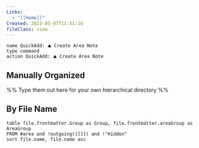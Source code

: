 ```yaml
---
Links:
  - "[[Home]]"
Created: 2023-05-07T11:51:16
fileClass: view
---
```


```button
name QuickAdd: ⛰️ Create Area Note
type command
action QuickAdd: ⛰️ Create Area Note
```

## Manually Organized
%% Type them out here for your own hierarchical directory %%

## By File Name

```dataview
table file.frontmatter.Group as Group, file.frontmatter.areaGroup as AreaGroup
FROM #area and !outgoing([[]]) and !"Hidden"
sort file.name, file.name asc
```

